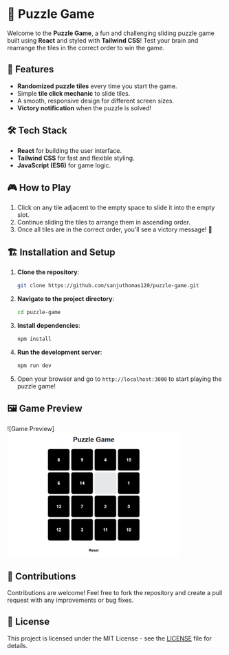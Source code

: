 # 🧩 Puzzle Game

Welcome to the **Puzzle Game**, a fun and challenging sliding puzzle game built using **React** and styled with **Tailwind CSS**! Test your brain and rearrange the tiles in the correct order to win the game.


## 🚀 Features
- **Randomized puzzle tiles** every time you start the game.
- Simple **tile click mechanic** to slide tiles.
- A smooth, responsive design for different screen sizes.
- **Victory notification** when the puzzle is solved!

## 🛠️ Tech Stack
- **React** for building the user interface.
- **Tailwind CSS** for fast and flexible styling.
- **JavaScript (ES6)** for game logic.

## 🎮 How to Play
1. Click on any tile adjacent to the empty space to slide it into the empty slot.
2. Continue sliding the tiles to arrange them in ascending order.
3. Once all tiles are in the correct order, you'll see a victory message! 🎉

## 🏗️ Installation and Setup

1. **Clone the repository**:
    ```bash
    git clone https://github.com/sanjuthomas120/puzzle-game.git
    ```

2. **Navigate to the project directory**:
    ```bash
    cd puzzle-game
    ```

3. **Install dependencies**:
    ```bash
    npm install
    ```

4. **Run the development server**:
    ```bash
    npm run dev
    ```

5. Open your browser and go to `http://localhost:3000` to start playing the puzzle game!

## 🖼️ Game Preview

![Game Preview] <img src="https://github.com/sanjuthomas120/puzzle-game/blob/main/Screenshot.png?raw=true" alt="preview" width="400">

## 🤝 Contributions
Contributions are welcome! Feel free to fork the repository and create a pull request with any improvements or bug fixes.

## 📜 License
This project is licensed under the MIT License - see the [LICENSE](LICENSE) file for details.
